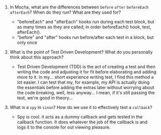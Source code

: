 1.  In Mocha, what are the differences between `before` `after` `beforeEach` `afterEach`? When do they run? What are they used for?

    * "beforeEach" and "afterEach" hooks run during each test block, but as many times as they are called; in order beforeEach() hook, test, afterEach().
    * "before" and "after" hooks run before/after each test in a block, but only once

1.  What is the point of Test Driven Development? What do you personally think about this approach?

    * Test Driven Development (TDD) is the act of creating a test and then writing the code and adjusting it for fit before elaborating and adding more to it. In my... short experience writing test, I find this method a lot easier. I can test that my, for example, my API is actually doing the essentials before adding the extras later without worrying about the code breaking, well, less anyway... I mean, if it's still passing the test, we're good in theory...

1.  What is a `spy` in `sinon`? How do we use it to effectively test a `callback`?
    * Spy is cool. it acts as a dummy callback and gets tested in the callback function. It does whatever the job of the callback is and logs it to the console for out viewing pleasure.
